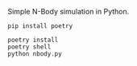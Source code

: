 Simple N-Body simulation in Python.

`pip install poetry`

```
poetry install
poetry shell
python nbody.py
```